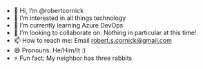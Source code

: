 - 👋 Hi, I’m @robertcornick
- 👀 I’m interested in all things technology
- 🌱 I’m currently learning Azure DevOps
- 💞️ I’m looking to collaborate on: Nothing in particular at this time!
- 📫 How to reach me: Email robert.s.cornick@gmail.com
- 😄 Pronouns: He/Him/It :)
- ⚡ Fun fact: My neighbor has three rabbits

<!---
robertcornick/robertcornick is a ✨ special ✨ repository because its `README.md` (this file) appears on your GitHub profile.
You can click the Preview link to take a look at your changes.
--->
